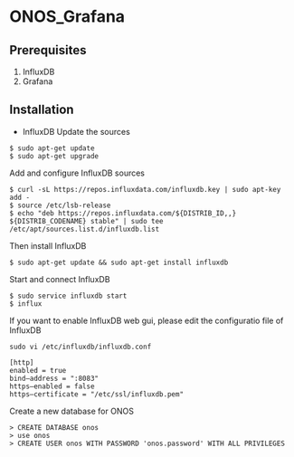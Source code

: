 # ONOS_Grafana

## Prerequisites
1. InfluxDB
2. Grafana

## Installation
* InfluxDB
Update the sources
```
$ sudo apt-get update
$ sudo apt-get upgrade
```
Add and configure InfluxDB sources
```
$ curl -sL https://repos.influxdata.com/influxdb.key | sudo apt-key add -
$ source /etc/lsb-release
$ echo "deb https://repos.influxdata.com/${DISTRIB_ID,,} ${DISTRIB_CODENAME} stable" | sudo tee /etc/apt/sources.list.d/influxdb.list
```
Then install InfluxDB
```
$ sudo apt-get update && sudo apt-get install influxdb
```
Start and connect InfluxDB
```
$ sudo service influxdb start
$ influx
```
If you want to enable InfluxDB web gui, please edit the configuratio file of InfluxDB
```
sudo vi /etc/influxdb/influxdb.conf

[http]
enabled = true
bind–address = ":8083"
https–enabled = false
https–certificate = "/etc/ssl/influxdb.pem"
```
Create a new database for ONOS
```
> CREATE DATABASE onos
> use onos
> CREATE USER onos WITH PASSWORD 'onos.password' WITH ALL PRIVILEGES
```
